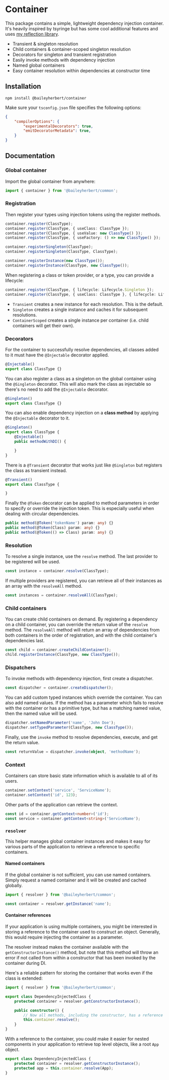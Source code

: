 # Container

This package contains a simple, lightweight dependency injection container. It's heavily inspired by tsyringe but has
some cool additional features and uses [my reflection library](https://github.com/baileyherbert/reflection).

- Transient & singleton resolution
- Child containers & container-scoped singleton resolution
- Decorators for singleton and transient registration
- Easily invoke methods with dependency injection
- Named global containers
- Easy container resolution within dependencies at constructor time

## Installation

```
npm install @baileyherbert/container
```

Make sure your `tsconfig.json` file specifies the following options:

```json
{
    "compilerOptions": {
        "experimentalDecorators": true,
        "emitDecoratorMetadata": true,
    }
}
```

## Documentation

### Global container

Import the global container from anywhere:

```ts
import { container } from '@baileyherbert/common';
```

### Registration

Then register your types using injection tokens using the register methods.

```ts
container.register(ClassType);
container.register(ClassType, { useClass: ClassType });
container.register(ClassType, { useValue: new ClassType() });
container.register(ClassType, { useFactory: () => new ClassType() });

container.registerSingleton(ClassType);
container.registerSingleton(ClassType, ClassType);

container.registerInstance(new ClassType());
container.registerInstance(ClassType, new ClassType());
```

When registering a class or token provider, or a type, you can provide a lifecycle:

```ts
container.register(ClassType, { lifecycle: Lifecycle.Singleton });
container.register(ClassType, { useClass: ClassType }, { lifecycle: Lifecycle.ContainerScoped });
```

- `Transient` creates a new instance for each resolution. This is the default.
- `Singleton` creates a single instance and caches it for subsequent resolutions.
- `ContainerScoped` creates a single instance per container (i.e. child containers will get their own).

### Decorators

For the container to successfully resolve dependencies, all classes added to it must have the `@Injectable` decorator
applied.

```ts
@Injectable()
export class ClassType {}
```

You can also register a class as a singleton on the global container using the `@Singleton` decorator. This will
also mark the class as injectable so there's no need to add the `@Injectable` decorator.

```ts
@Singleton()
export class ClassType {}
```

You can also enable dependency injection on a **class method** by applying the `@Injectable` decorator to it.

```ts
@Singleton()
export class ClassType {
    @Injectable()
    public methodWithDI() {

    }
}
```

There is a `@Transient` decorator that works just like `@Singleton` but registers the class as transient instead.

```ts
@Transient()
export class ClassType {

}
```

Finally the `@Token` decorator can be applied to method parameters in order to specify or override the injection
token. This is especially useful when dealing with circular dependencies.

```ts
public method(@Token('tokenName') param: any) {}
public method(@Token(Class) param: any) {}
public method(@Token(() => Class) param: any) {}
```

### Resolution

To resolve a single instance, use the `resolve` method. The last provider to be registered will be used.

```ts
const instance = container.resolve(ClassType);
```

If multiple providers are registered, you can retrieve all of their instances as an array with the `resolveAll` method.

```ts
const instances = container.resolveAll(ClassType);
```

### Child containers

You can create child containers on demand. By registering a dependency on a child container, you can override the
return value of the `resolve` method. The `resolveAll` method will return an array of dependencies from both containers
in the order of registration, and with the child container's dependencies last.

```ts
const child = container.createChildContainer();
child.registerInstance(ClassType, new ClassType());
```

### Dispatchers

To invoke methods with dependency injection, first create a dispatcher.

```ts
const dispatcher = container.createDispatcher();
```

You can add custom typed instances which override the container. You can also add named values. If the method
has a parameter which fails to resolve with the container or has a primitive type, but has a matching named value, then
the named value will be used.

```ts
dispatcher.setNamedParameter('name', 'John Doe');
dispatcher.setTypedParameter(ClassType, new ClassType());
```

Finally, use the `invoke` method to resolve dependencies, execute, and get the return value.

```ts
const returnValue = dispatcher.invoke(object, 'methodName');
```

### Context

Containers can store basic state information which is available to all of its users.

```ts
container.setContext('service', 'ServiceName');
container.setContext('id', 123);
```

Other parts of the application can retrieve the context.

```ts
const id = container.getContext<number>('id');
const service = container.getContext<string>('ServiceName');
```

### `resolver`

This helper manages global container instances and makes it easy for various parts of the application to retrieve a
reference to specific containers.

#### Named containers

If the global container is not sufficient, you can use named containers. Simply request a named container and it will
be created and cached globally.

```ts
import { resolver } from '@baileyherbert/common';

const container = resolver.getInstance('name');
```

#### Container references

If your application is using multiple containers, you might be interested in storing a reference to the container used
to construct an object. Generally, this would require injecting the container as a parameter.

The resolver instead makes the container available with the `getConstructorInstance()` method, but note that this
method will throw an error if not called from within a constructor that has been invoked by the container during DI.

Here's a reliable pattern for storing the container that works even if the class is extended:

```ts
import { resolver } from '@baileyherbert/common';

export class DependencyInjectedClass {
    protected container = resolver.getConstructorInstance();

    public constructor() {
        // Now all methods, including the constructor, has a reference to the container
        this.container.resolve();
    }
}
```

With a reference to the container, you could make it easier for nested components in your application to retrieve
top level objects, like a root `App` object.

```ts
export class DependencyInjectedClass {
    protected container = resolver.getConstructorInstance();
    protected app = this.container.resolve(App);
}
```
